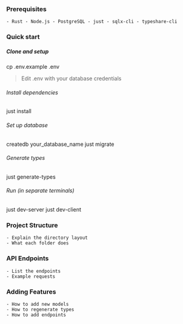 ### Prerequisites
    - Rust - Node.js - PostgreSQL - just - sqlx-cli - typeshare-cli

### Quick start
   ##### Clone and setup
   cp .env.example .env
   > Edit .env with your database credentials
   
   ###### Install dependencies
   just install
   
   ###### Set up database
   createdb your_database_name
   just migrate
   
   ###### Generate types
   just generate-types
   
   ###### Run (in separate terminals)
   just dev-server
   just dev-client
   
### Project Structure
    - Explain the directory layout
    - What each folder does
### API Endpoints
    - List the endpoints
    - Example requests
### Adding Features
    - How to add new models
    - How to regenerate types
    - How to add endpoints
